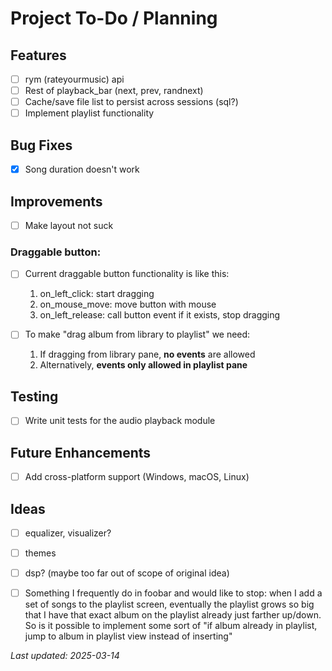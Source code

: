 # Project To-Do / Planning

## Features
- [ ] rym (rateyourmusic) api
- [ ] Rest of playback_bar (next, prev, randnext)
- [ ] Cache/save file list to persist across sessions (sql?)
- [ ] Implement playlist functionality

## Bug Fixes
- [x] Song duration doesn't work

## Improvements
- [ ] Make layout not suck
### Draggable button:
- [ ] Current draggable button functionality is like this:
    1. on_left_click: start dragging
    2. on_mouse_move: move button with mouse
    3. on_left_release: call button event if it exists, stop dragging

- [ ] To make "drag album from library to playlist" we need:
    1. If dragging from library pane, **no events** are allowed
    2. Alternatively, **events only allowed in playlist pane**





## Testing
- [ ] Write unit tests for the audio playback module

## Future Enhancements
- [ ] Add cross-platform support (Windows, macOS, Linux)

## Ideas
- [ ] equalizer, visualizer?
- [ ] themes
- [ ] dsp? (maybe too far out of scope of original idea)
- [ ] Something I frequently do in foobar and would like to stop: when I add a
set of songs to the playlist screen, eventually the playlist grows so big that I
have that exact album on the playlist already just farther up/down. So is it
possible to implement some sort of "if album already in playlist, jump to album
in playlist view instead of inserting"


_Last updated: 2025-03-14_
